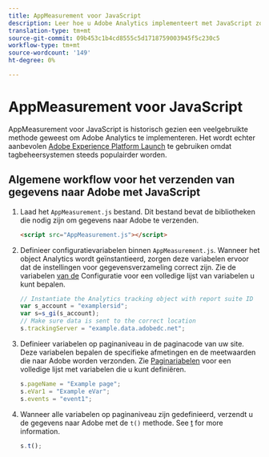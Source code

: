 ```yaml
---
title: AppMeasurement voor JavaScript
description: Leer hoe u Adobe Analytics implementeert met JavaScript zonder een tagbeheersysteem.
translation-type: tm+mt
source-git-commit: 09b453c1b4cd8555c5d1718759003945f5c230c5
workflow-type: tm+mt
source-wordcount: '149'
ht-degree: 0%

---
```



# AppMeasurement voor JavaScript

AppMeasurement voor JavaScript is historisch gezien een veelgebruikte methode geweest om Adobe Analytics te implementeren. Het wordt echter aanbevolen [Adobe Experience Platform Launch](../launch/overview.md) te gebruiken omdat tagbeheersystemen steeds populairder worden.

## Algemene workflow voor het verzenden van gegevens naar Adobe met JavaScript

1. Laad het `AppMeasurement.js` bestand. Dit bestand bevat de bibliotheken die nodig zijn om gegevens naar Adobe te verzenden.

   ```html
   <script src="AppMeasurement.js"></script>
   ```

2. Definieer configuratievariabelen binnen `AppMeasurement.js`. Wanneer het object Analytics wordt geïnstantieerd, zorgen deze variabelen ervoor dat de instellingen voor gegevensverzameling correct zijn. Zie de variabelen [van de](../vars/config-vars/configuration-variables.md) Configuratie voor een volledige lijst van variabelen u kunt bepalen.

   ```js
   // Instantiate the Analytics tracking object with report suite ID
   var s_account = "examplersid";
   var s=s_gi(s_account);
   // Make sure data is sent to the correct location
   s.trackingServer = "example.data.adobedc.net";
   ```

3. Definieer variabelen op paginaniveau in de paginacode van uw site. Deze variabelen bepalen de specifieke afmetingen en de meetwaarden die naar Adobe worden verzonden. Zie [Paginariabelen](../vars/page-vars/page-variables.md) voor een volledige lijst met variabelen die u kunt definiëren.

   ```js
   s.pageName = "Example page";
   s.eVar1 = "Example eVar";
   s.events = "event1";
   ```

4. Wanneer alle variabelen op paginaniveau zijn gedefinieerd, verzendt u de gegevens naar Adobe met de `t()` methode. See [t](../vars/functions/t-method.md) for more information.

   ```js
   s.t();
   ```
